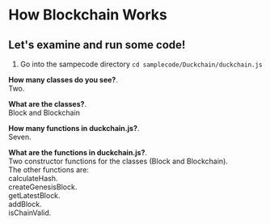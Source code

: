 # How Blockchain Works

## Let's examine and run some code!

1.  Go into the sampecode directory
`cd samplecode/Duckchain/duckchain.js`


**How many classes do you see?**.    
Two.

**What are the classes?**.    
Block and Blockchain

**How many functions in duckchain.js?**.    
Seven.     

**What are the functions in duckchain.js?**.         
Two constructor functions for the classes (Block and Blockchain).    
The other functions are:        
calculateHash.      
createGenesisBlock.         
getLatestBlock.    
addBlock.     
isChainValid. 

     



